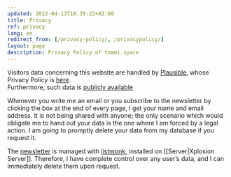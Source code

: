 ```yaml
---
updated: 2022-04-13T18:39:22+02:00
title: Privacy
ref: privacy
lang: en
redirect_from: [/privacy-policy/, /privacypolicy/]
layout: page
description: Privacy Policy of tommi.space
---
```

Visitors data concerning this website are handled by [Plausible](https://plausible.io 'Plausible'), whose Privacy Policy is [here](https://plausible.io/privacy 'Plausible Privacy Policy').  
Furthermore, such data is [publicly available](https://plausible.io/tommi.space 'Visitors data for tommi.space')

Whenever you write me an email or you subscribe to the newsletter by clicking the box at the end of every page, I get your name and email address. It is not being shared with anyone; the only scenario which would obligate me to hand out your data is the one where I am forced by a legal action. I am going to promptly delete your data from my database if you request it.

The [newsletter](/newsletter) is managed with [listmonk](https://listmonk.app 'listmonk official website'), installed on [[Server|Xplosion Server]]. Therefore, I have complete control over any user’s data, and I can immediately delete them upon request.